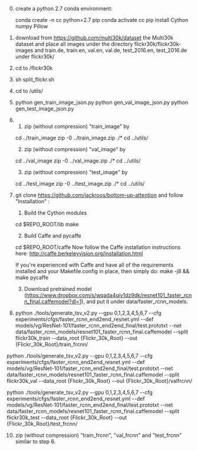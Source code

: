 0. create a python 2.7 conda environment:

   conda create -n cc python=2.7 pip
   conda activate cc
   pip install Cython numpy Pillow

1. download from https://github.com/multi30k/dataset the Multi30k dataset and place all images under the 
   directory flickr30k/flickr30k-images and train.de, train.en, val.en, val.de, test_2016.en, test_2016.de
   under flickr30k/
   
2. cd to /flickr30k

3. sh split_flickr.sh

4. cd to /utils/

5. python gen_train_image_json.py
   python gen_val_image_json.py
   python gen_test_image_json.py


6. 1) zip (without compression) "train_image" by
   
   cd ../train_image
   zip -0 ../train_image.zip ./*
   cd ../utils/
   
   2) zip (without compression) "val_image" by
   
   cd ../val_image
   zip -0 ../val_image.zip ./*
   cd ../utils/

   3) zip (without compression) "test_image" by
   
   cd ../test_image
   zip -0 ../test_image.zip ./*
   cd ../utils/   
   
   
   
7. git clone https://github.com/jackroos/bottom-up-attention and follow "Installation" :

   1) Build the Cython modules

   cd $REPO_ROOT/lib
   make
   
   2) Build Caffe and pycaffe

   cd $REPO_ROOT/caffe
    Now follow the Caffe installation instructions here:
    http://caffe.berkeleyvision.org/installation.html

   If you're experienced with Caffe and have all of the requirements installed
   and your Makefile.config in place, then simply do:
   make -j8 && make pycaffe
   
   3) Download pretrained model (https://www.dropbox.com/s/wqada4qiv1dz9dk/resnet101_faster_rcnn_final.caffemodel?dl=1), and put it under data/faster_rcnn_models.
   
9. python ./tools/generate_tsv_v2.py --gpu 0,1,2,3,4,5,6,7 --cfg experiments/cfgs/faster_rcnn_end2end_resnet.yml --def models/vg/ResNet-101/faster_rcnn_end2end_final/test.prototxt --net data/faster_rcnn_models/resnet101_faster_rcnn_final.caffemodel --split flickr30k_train --data_root {Flickr_30k_Root} --out {Flickr_30k_Root}/train_frcnn/

python ./tools/generate_tsv_v2.py --gpu 0,1,2,3,4,5,6,7 --cfg experiments/cfgs/faster_rcnn_end2end_resnet.yml --def models/vg/ResNet-101/faster_rcnn_end2end_final/test.prototxt --net data/faster_rcnn_models/resnet101_faster_rcnn_final.caffemodel --split flickr30k_val --data_root {Flickr_30k_Root} --out {Flickr_30k_Root}/valfrcnn/

python ./tools/generate_tsv_v2.py --gpu 0,1,2,3,4,5,6,7 --cfg experiments/cfgs/faster_rcnn_end2end_resnet.yml --def models/vg/ResNet-101/faster_rcnn_end2end_final/test.prototxt --net data/faster_rcnn_models/resnet101_faster_rcnn_final.caffemodel --split flickr30k_test --data_root {Flickr_30k_Root} --out {Flickr_30k_Root}/test_frcnn/


10. zip (without compression) "train_frcnn", "val_frcnn" and "test_frcnn" similar to step 6.
